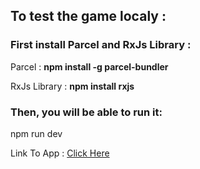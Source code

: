 <h2>To test the game localy : </h2>


<h3>First install Parcel and RxJs Library : </h3>

<p>Parcel : <strong>npm install -g parcel-bundler</strong></p>
<p>RxJs Library : <strong>npm install rxjs</strong></p>

<h3>Then, you will be able to run it:</h3>
<p>npm run dev</p>

<p>Link To App : <a href="https://typing-game10.netlify.com">Click Here</a></p>
